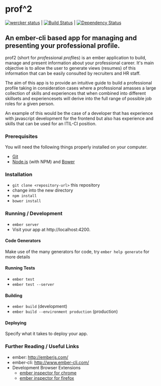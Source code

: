 # prof^2 
[![wercker status](https://app.wercker.com/status/31af42c99e83f991de77c7be5e2bc4ae/s "wercker status")](https://app.wercker.com/project/bykey/31af42c99e83f991de77c7be5e2bc4ae) | [![Build Status](https://travis-ci.org/bbaaxx/prof2.svg)](https://travis-ci.org/bbaaxx/prof2) | [![Dependency Status](https://david-dm.org/bbaaxx/prof2.svg)](https://david-dm.org/bbaaxx/prof2)
## An ember-cli based app for managing and presenting your professional profile.

prof2 (short for *prof*essional *prof*iles) is an ember application to build, manage and present
information about your professional career. It's main objective is to allow the user to generate
views (resumes) of this information that can be easily consulted by recruiters and HR staff.

The aim of this app is to provide an intuitive guide to build a professional profile taking 
in consideration cases where a professional amasses a large collection of skills and experiences
that when combined into different skillsets and experiencesets will derive into the full range of possible
job roles for a given person.

An example of this would be the case of a developer that has experience with javascript development for
the frontend but also has experience and skills that can be used for an ITIL-CI position.

### Prerequisites

You will need the following things properly installed on your computer.

* [Git](http://git-scm.com/)
* [Node.js](http://nodejs.org/) (with NPM) and [Bower](http://bower.io/)

### Installation

* `git clone <repository-url>` this repository
* change into the new directory
* `npm install`
* `bower install`

### Running / Development

* `ember server`
* Visit your app at http://localhost:4200.

#### Code Generators

Make use of the many generators for code, try `ember help generate` for more details

#### Running Tests

* `ember test`
* `ember test --server`

#### Building

* `ember build` (development)
* `ember build --environment production` (production)

#### Deploying

Specify what it takes to deploy your app.

### Further Reading / Useful Links

* ember: http://emberjs.com/
* ember-cli: http://www.ember-cli.com/
* Development Browser Extensions
  * [ember inspector for chrome](https://chrome.google.com/webstore/detail/ember-inspector/bmdblncegkenkacieihfhpjfppoconhi)
  * [ember inspector for firefox](https://addons.mozilla.org/en-US/firefox/addon/ember-inspector/)
